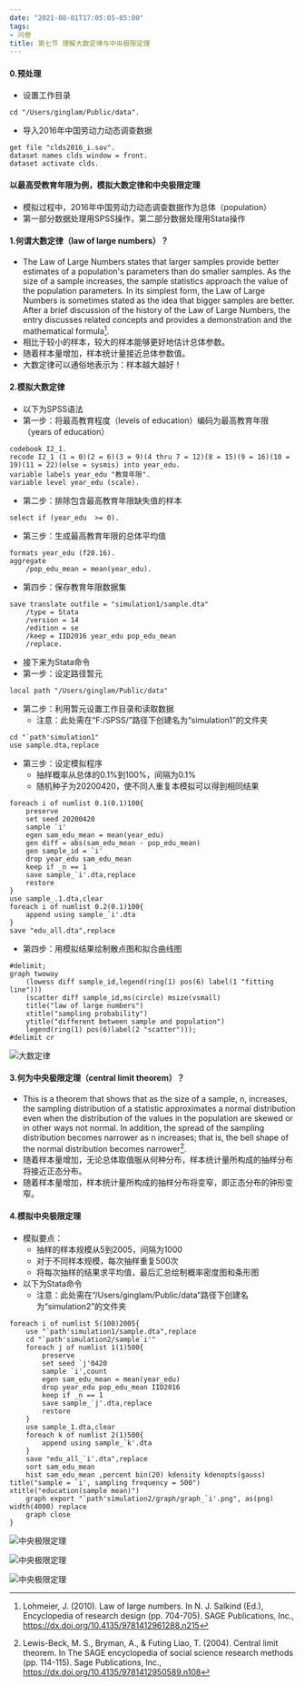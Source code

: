 ```yaml
---
date: "2021-08-01T17:05:05-05:00"
tags:
- 问卷
title: 第七节 理解大数定律与中央极限定理
---
```


#### 0.预处理
* 设置工作目录
```
cd "/Users/ginglam/Public/data".
```
* 导入2016年中国劳动力动态调查数据
```
get file "clds2016_i.sav".
dataset names clds window = front.
dataset activate clds.
```

#### 以最高受教育年限为例，模拟大数定律和中央极限定理
* 模拟过程中，2016年中国劳动力动态调查数据作为总体（population）
* 第一部分数据处理用SPSS操作，第二部分数据处理用Stata操作

#### 1.何谓大数定律（law of large numbers）？
* The Law of Large Numbers states that larger samples provide better estimates of a population's parameters than do smaller samples. As the size of a sample increases, the sample statistics approach the value of the population parameters. In its simplest form, the Law of Large Numbers is sometimes stated as the idea that bigger samples are better. After a brief discussion of the history of the Law of Large Numbers, the entry discusses related concepts and provides a demonstration and the mathematical formula[^1].
* 相比于较小的样本，较大的样本能够更好地估计总体参数。
* 随着样本量增加，样本统计量接近总体参数值。
* 大数定律可以通俗地表示为：样本越大越好！
[^1]: Lohmeier, J. (2010). Law of large numbers. In N. J. Salkind (Ed.), Encyclopedia of research design (pp. 704-705). SAGE Publications, Inc., https://dx.doi.org/10.4135/9781412961288.n215

#### 2.模拟大数定律
* 以下为SPSS语法
* 第一步：将最高教育程度（levels of education）编码为最高教育年限（years of education）
```
codebook I2_1.
recode I2_1 (1 = 0)(2 = 6)(3 = 9)(4 thru 7 = 12)(8 = 15)(9 = 16)(10 = 19)(11 = 22)(else = sysmis) into year_edu.
variable labels year_edu "教育年限".
variable level year_edu (scale).
```
* 第二步：排除包含最高教育年限缺失值的样本
```
select if (year_edu  >= 0).
```
* 第三步：生成最高教育年限的总体平均值
```
formats year_edu (f20.16).
aggregate 
	/pop_edu_mean = mean(year_edu).
```
* 第四步：保存教育年限数据集
```
save translate outfile = "simulation1/sample.dta"
	/type = Stata 
	/version = 14 
	/edition = se
	/keep = IID2016 year_edu pop_edu_mean
	/replace.
```

* 接下来为Stata命令
* 第一步：设定路径暂元
```
local path "/Users/ginglam/Public/data"
```
* 第二步：利用暂元设置工作目录和读取数据
	* 注意：此处需在“F:/SPSS/”路径下创建名为“simulation1”的文件夹
```
cd "`path'simulation1"
use sample.dta,replace
```
* 第三步：设定模拟程序
	* 抽样概率从总体的0.1%到100%，间隔为0.1%
	* 随机种子为20200420，使不同人重复本模拟可以得到相同结果
```
foreach i of numlist 0.1(0.1)100{
	preserve
	set seed 20200420
	sample `i'
	egen sam_edu_mean = mean(year_edu)
	gen diff = abs(sam_edu_mean - pop_edu_mean)
	gen sample_id = `i'
	drop year_edu sam_edu_mean
	keep if _n == 1
	save sample_`i'.dta,replace
	restore
}
use sample_.1.dta,clear
foreach i of numlist 0.2(0.1)100{
	append using sample_`i'.dta
}
save "edu_all.dta",replace
```
* 第四步：用模拟结果绘制散点图和拟合曲线图
```
#delimit;
graph twoway 
	(lowess diff sample_id,legend(ring(1) pos(6) label(1 "fitting line"))) 
	(scatter diff sample_id,ms(circle) msize(vsmall) 
	title("law of large numbers") 
	xtitle("sampling probability") 
	ytitle("different between sample and population")
	legend(ring(1) pos(6)label(2 "scatter")));
#delimit cr
```

![大数定律](https://stat4soc.netlify.app/images/7.1.png)

#### 3.何为中央极限定理（central limit theorem）？
* This is a theorem that shows that as the size of a sample, n, increases, the sampling distribution of a statistic approximates a normal distribution even when the distribution of the values in the population are skewed or in other ways not normal. In addition, the spread of the sampling distribution becomes narrower as n increases; that is, the bell shape of the normal distribution becomes narrower[^2].
* 随着样本量增加，无论总体取值服从何种分布，样本统计量所构成的抽样分布将接近正态分布。
* 随着样本量增加，样本统计量所构成的抽样分布将变窄，即正态分布的钟形变窄。

[^2]: Lewis-Beck, M. S., Bryman, A., & Futing Liao, T. (2004). Central limit theorem. In The SAGE encyclopedia of social science research methods (pp. 114-115). Sage Publications, Inc., https://dx.doi.org/10.4135/9781412950589.n108

#### 4.模拟中央极限定理
* 模拟要点：
	* 抽样的样本规模从5到2005，间隔为1000
	* 对于不同样本规模，每次抽样重复500次
	* 将每次抽样的结果求平均值，最后汇总绘制概率密度图和条形图
* 以下为Stata命令
	* 注意：此处需在“/Users/ginglam/Public/data”路径下创建名为“simulation2”的文件夹
```
foreach i of numlist 5(100)2005{
	use "`path'simulation1/sample.dta",replace
	cd "`path'simulation2/sample`i'"
	foreach j of numlist 1(1)500{
		preserve
		set seed `j'0420
		sample `i',count
		egen sam_edu_mean = mean(year_edu)
		drop year_edu pop_edu_mean IID2016
		keep if _n == 1
		save sample_`j'.dta,replace
		restore
	}
	use sample_1.dta,clear
	foreach k of numlist 2(1)500{
		append using sample_`k'.dta
	}
	save "edu_all_`i'.dta",replace
	sort sam_edu_mean
	hist sam_edu_mean ,percent bin(20) kdensity kdenopts(gauss) title("sample = `i', sampling frequency = 500") xtitle("education(sample mean)")
	graph export "`path'simulation2/graph/graph_`i'.png", as(png) width(4000) replace
	graph close 
}
```

![中央极限定理](https://stat4soc.netlify.app/images/7.2.png)

![中央极限定理](https://stat4soc.netlify.app/images/7.3.png)

![中央极限定理](https://stat4soc.netlify.app/images/7.4.png)
